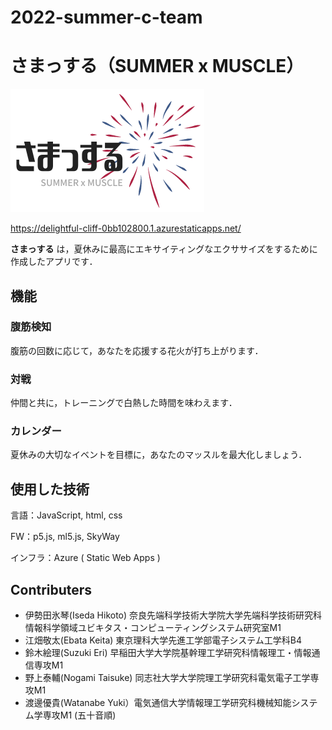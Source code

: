 # 2022-summer-c-team

# さまっする（SUMMER x MUSCLE）
![](sama.png)

https://delightful-cliff-0bb102800.1.azurestaticapps.net/

__さまっする__ は，夏休みに最高にエキサイティングなエクササイズをするために作成したアプリです．

## 機能

### 腹筋検知

腹筋の回数に応じて，あなたを応援する花火が打ち上がります．

### 対戦

仲間と共に，トレーニングで白熱した時間を味わえます．

### カレンダー

夏休みの大切なイベントを目標に，あなたのマッスルを最大化しましょう．

## 使用した技術
言語：JavaScript, html, css

FW：p5.js, ml5.js, SkyWay

インフラ：Azure ( Static Web Apps )

## Contributers
- 伊勢田氷琴(Iseda Hikoto) 奈良先端科学技術大学院大学先端科学技術研究科情報科学領域ユビキタス・コンピューティングシステム研究室M1
- 江畑敬太(Ebata Keita) 東京理科大学先進工学部電子システム工学科B4
- 鈴木絵理(Suzuki Eri) 早稲田大学大学院基幹理工学研究科情報理工・情報通信専攻M1
- 野上泰輔(Nogami Taisuke) 同志社大学大学院理工学研究科電気電子工学専攻M1
- 渡邊優貴(Watanabe Yuki）電気通信大学情報理工学研究科機械知能システム学専攻M1
(五十音順)
